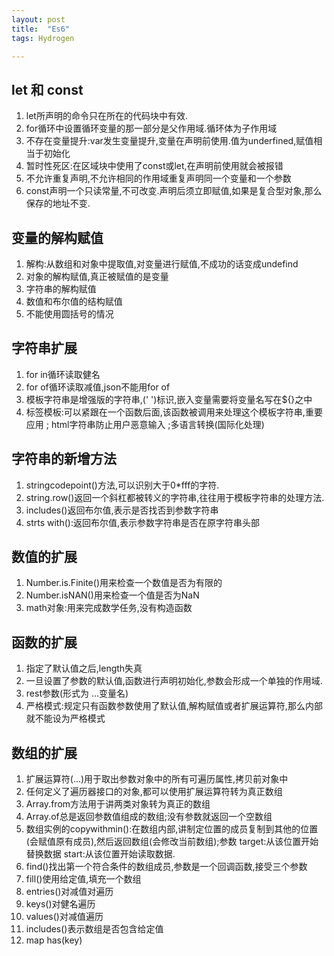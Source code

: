 ```yaml
---
layout: post
title:  "Es6"
tags: Hydrogen

---
```


## let 和 const

1. let所声明的命令只在所在的代码块中有效.
2. for循环中设置循环变量的那一部分是父作用域.循环体为子作用域
3. 不存在变量提升:var发生变量提升,变量在声明前使用.值为underfined,赋值相当于初始化
4. 暂时性死区:在区域块中使用了const或let,在声明前使用就会被报错
5. 不允许重复声明,不允许相同的作用域重复声明同一个变量和一个参数
6. const声明一个只读常量,不可改变.声明后须立即赋值,如果是复合型对象,那么保存的地址不变.



## 变量的解构赋值

1. 解构:从数组和对象中提取值,对变量进行赋值,不成功的话变成undefind
2. 对象的解构赋值,真正被赋值的是变量
3. 字符串的解构赋值
4. 数值和布尔值的结构赋值
5. 不能使用圆括号的情况 

## 

## 字符串扩展

1. for in循环读取健名
2. for of循环读取减值,json不能用for of
3. 模板字符串是增强版的字符串,(' ')标识,嵌入变量需要将变量名写在${}之中
4. 标签模板:可以紧跟在一个函数后面,该函数被调用来处理这个模板字符串,重要应用  ;  html字符串防止用户恶意输入    ;多语言转换(国际化处理)

## 字符串的新增方法

1. stringcodepoint()方法,可以识别大于0*fff的字符.
2. string.row()返回一个斜杠都被转义的字符串,往往用于模板字符串的处理方法.
3. includes()返回布尔值,表示是否找否到参数字符串
4. strts with():返回布尔值,表示参数字符串是否在原字符串头部

## 

## 数值的扩展

1. Number.is.Finite()用来检查一个数值是否为有限的
2. Number.isNAN()用来检查一个值是否为NaN
3. math对象:用来完成数学任务,没有构造函数

## 

## 函数的扩展

1. 指定了默认值之后,length失真
2. 一旦设置了参数的默认值,函数进行声明初始化,参数会形成一个单独的作用域.
3. rest参数(形式为 ...变量名)
4. 严格模式:规定只有函数参数使用了默认值,解构赋值或者扩展运算符,那么内部就不能设为严格模式

## 

## 数组的扩展

1. 扩展运算符(...)用于取出参数对象中的所有可遍历属性,拷贝前对象中
2. 任何定义了遍历器接口的对象,都可以使用扩展运算符转为真正数组
3. Array.from方法用于讲两类对象转为真正的数组
4. Array.of总是返回参数值组成的数组;没有参数就返回一个空数组
5. 数组实例的copywithmin():在数组内部,讲制定位置的成员复制到其他的位置(会赋值原有成员),然后返回数组(会修改当前数组);参数 target:从该位置开始替换数据 start:从该位置开始读取数据.
6. find()找出第一个符合条件的数组成员,参数是一个回调函数,接受三个参数
7. fill()使用给定值,填充一个数组
8. entries()对减值对遍历
9. keys()对健名遍历
10. values()对减值遍历
11. includes()表示数组是否包含给定值
12. map has(key)

#### #### 

[jekyll-docs]: https://jekyllrb.com/docs/home
[jekyll-gh]:   https://github.com/jekyll/jekyll
[jekyll-talk]: https://talk.jekyllrb.com/
